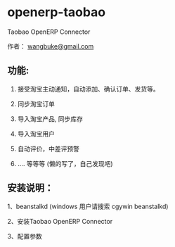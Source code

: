 openerp-taobao
==============

Taobao OpenERP Connector

作者： wangbuke@gmail.com

功能:
------


1. 接受淘宝主动通知，自动添加、确认订单、发货等。


2. 同步淘宝订单


3. 导入淘宝产品, 同步库存


4. 导入淘宝用户


5. 自动评价，中差评预警


6. .... 等等等 (懒的写了，自己发现吧)



安装说明：
----------


1、beanstalkd (windows 用户请搜索 cgywin beanstalkd)

2、安装Taobao OpenERP Connector

3、配置参数

